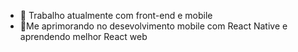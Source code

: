 

- 🔭 Trabalho atualmente com front-end e mobile
- 🌱Me aprimorando no desevolvimento mobile com React Native e aprendendo melhor React web

              

